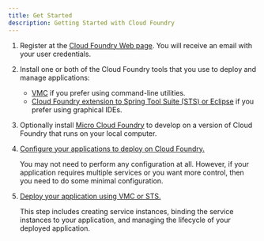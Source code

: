 ```yaml
---
title: Get Started
description: Getting Started with Cloud Foundry
---
```


1. Register at the [Cloud Foundry Web page](http://www.cloudfoundry.com). You will receive an email with your user credentials.

2. Install one or both of the Cloud Foundry tools that you use to deploy and manage applications:

	+ [VMC](/tools/vmc/installing-vmc.html) if you prefer using command-line utilities.
	+ [Cloud Foundry extension to Spring Tool Suite (STS) or Eclipse](/tools/STS/configuring-STS.html) if you prefer using graphical IDEs.

3. Optionally install [Micro Cloud Foundry](/infrastructure/micro/installing-mcf.html) to develop on a version of Cloud Foundry that runs on your local computer.

4. [Configure your applications to deploy on Cloud Foundry.](frameworks.html)

    You may not need to perform any configuration at all. However, if your
    application requires multiple services or you want more control, then
    you need to do some minimal configuration.

5. [Deploy your application using VMC or STS.](/tools/deploying-apps.html)

    This step includes creating service instances, binding the service
    instances to your application, and managing the lifecycle of your
    deployed application.